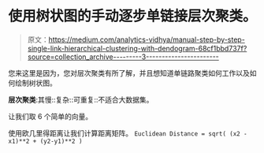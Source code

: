 # 使用树状图的手动逐步单链接层次聚类。

> 原文：<https://medium.com/analytics-vidhya/manual-step-by-step-single-link-hierarchical-clustering-with-dendogram-68cf1bbd737f?source=collection_archive---------3----------------------->

您来这里是因为，您对层次聚类有所了解，并且想知道单链路聚类如何工作以及如何绘制树状图。

**层次聚类**:其慢::复杂::可重复::不适合大数据集。

让我们取 6 个简单的向量。

使用欧几里得距离让我们计算距离矩阵。
`Euclidean Distance = sqrt( (x2 -x1)**2 + (y2-y1)**2 )`